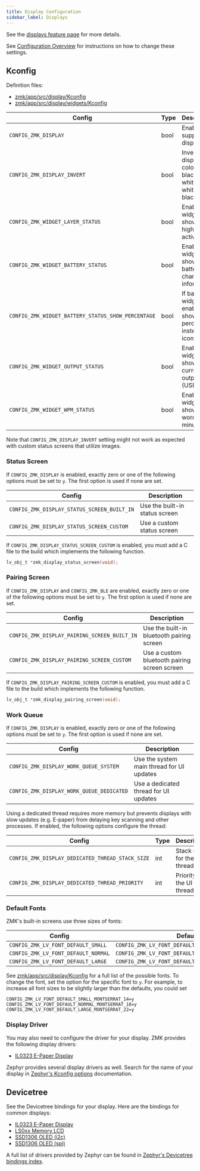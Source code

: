 ```yaml
---
title: Display Configuration
sidebar_label: Displays
---
```


See the [displays feature page](../features/displays.md) for more details.

See [Configuration Overview](index.md) for instructions on how to change these settings.

## Kconfig

Definition files:

- [zmk/app/src/display/Kconfig](https://github.com/zmkfirmware/zmk/blob/main/app/src/display/Kconfig)
- [zmk/app/src/display/widgets/Kconfig](https://github.com/zmkfirmware/zmk/blob/main/app/src/display/widgets/Kconfig)

| Config                                             | Type | Description                                                    | Default |
| -------------------------------------------------- | ---- | -------------------------------------------------------------- | ------- |
| `CONFIG_ZMK_DISPLAY`                               | bool | Enable support for displays                                    | n       |
| `CONFIG_ZMK_DISPLAY_INVERT`                        | bool | Invert display colors from black-on-white to white-on-black    | n       |
| `CONFIG_ZMK_WIDGET_LAYER_STATUS`                   | bool | Enable a widget to show the highest, active layer              | y       |
| `CONFIG_ZMK_WIDGET_BATTERY_STATUS`                 | bool | Enable a widget to show battery charge information             | y       |
| `CONFIG_ZMK_WIDGET_BATTERY_STATUS_SHOW_PERCENTAGE` | bool | If battery widget is enabled, show percentage instead of icons | n       |
| `CONFIG_ZMK_WIDGET_OUTPUT_STATUS`                  | bool | Enable a widget to show the current output (USB/BLE)           | y       |
| `CONFIG_ZMK_WIDGET_WPM_STATUS`                     | bool | Enable a widget to show words per minute                       | n       |

Note that `CONFIG_ZMK_DISPLAY_INVERT` setting might not work as expected with custom status screens that utilize images.

### Status Screen

If `CONFIG_ZMK_DISPLAY` is enabled, exactly zero or one of the following options must be set to `y`. The first option is used if none are set.

| Config                                      | Description                    |
| ------------------------------------------- | ------------------------------ |
| `CONFIG_ZMK_DISPLAY_STATUS_SCREEN_BUILT_IN` | Use the built-in status screen |
| `CONFIG_ZMK_DISPLAY_STATUS_SCREEN_CUSTOM`   | Use a custom status screen     |

If `CONFIG_ZMK_DISPLAY_STATUS_SCREEN_CUSTOM` is enabled, you must add a C file to the build which implements the following function.

```c
lv_obj_t *zmk_display_status_screen(void);
```

### Pairing Screen

If `CONFIG_ZMK_DISPLAY` and `CONFIG_ZMK_BLE` are enabled, exactly zero or one of the following options must be set to `y`. The first option is used if none are set.

| Config                                       | Description                                  |
| -------------------------------------------- | -------------------------------------------- |
| `CONFIG_ZMK_DISPLAY_PAIRING_SCREEN_BUILT_IN` | Use the built-in bluetooth pairing screen    |
| `CONFIG_ZMK_DISPLAY_PAIRING_SCREEN_CUSTOM`   | Use a custom bluetooth pairing screen screen |

If `CONFIG_ZMK_DISPLAY_PAIRING_SCREEN_CUSTOM` is enabled, you must add a C file to the build which implements the following function.

```c
lv_obj_t *zmk_display_pairing_screen(void);
```

### Work Queue

If `CONFIG_ZMK_DISPLAY` is enabled, exactly zero or one of the following options must be set to `y`. The first option is used if none are set.

| Config                                    | Description                               |
| ----------------------------------------- | ----------------------------------------- |
| `CONFIG_ZMK_DISPLAY_WORK_QUEUE_SYSTEM`    | Use the system main thread for UI updates |
| `CONFIG_ZMK_DISPLAY_WORK_QUEUE_DEDICATED` | Use a dedicated thread for UI updates     |

Using a dedicated thread requires more memory but prevents displays with slow updates (e.g. E-paper) from delaying key scanning and other processes. If enabled, the following options configure the thread:

| Config                                           | Type | Description                  | Default |
| ------------------------------------------------ | ---- | ---------------------------- | ------- |
| `CONFIG_ZMK_DISPLAY_DEDICATED_THREAD_STACK_SIZE` | int  | Stack size for the UI thread | 2048    |
| `CONFIG_ZMK_DISPLAY_DEDICATED_THREAD_PRIORITY`   | int  | Priority for the UI thread   | 5       |

### Default Fonts

ZMK's built-in screens use three sizes of fonts:

| Config                              | Default                                           |
| ----------------------------------- | ------------------------------------------------- |
| `CONFIG_ZMK_LV_FONT_DEFAULT_SMALL`  | `CONFIG_ZMK_LV_FONT_DEFAULT_SMALL_MONTSERRAT_12`  |
| `CONFIG_ZMK_LV_FONT_DEFAULT_NORMAL` | `CONFIG_ZMK_LV_FONT_DEFAULT_NORMAL_MONTSERRAT_16` |
| `CONFIG_ZMK_LV_FONT_DEFAULT_LARGE`  | `CONFIG_ZMK_LV_FONT_DEFAULT_LARGE_MONTSERRAT_20`  |

See [zmk/app/src/display/Kconfig](https://github.com/zmkfirmware/zmk/blob/main/app/src/display/Kconfig) for a full list of the possible fonts. To change the font, set the option for the specific font to `y`. For example, to increase all font sizes to be slightly larger than the defaults, you could set

```kconfig
CONFIG_ZMK_LV_FONT_DEFAULT_SMALL_MONTSERRAT_14=y
CONFIG_ZMK_LV_FONT_DEFAULT_NORMAL_MONTSERRAT_18=y
CONFIG_ZMK_LV_FONT_DEFAULT_LARGE_MONTSERRAT_22=y
```

### Display Driver

You may also need to configure the driver for your display. ZMK provides the following display drivers:

- [IL0323 E-Paper Display](https://github.com/zmkfirmware/zmk/blob/main/app/module/drivers/display/Kconfig.il0323)

Zephyr provides several display drivers as well. Search for the name of your display in [Zephyr's Kconfig options](https://docs.zephyrproject.org/latest/kconfig.html) documentation.

## Devicetree

See the Devicetree bindings for your display. Here are the bindings for common displays:

- [IL0323 E-Paper Display](https://github.com/zmkfirmware/zmk/blob/main/app/module/dts/bindings/display/gooddisplay%2Cil0323.yaml)
- [LS0xx Memory LCD](https://docs.zephyrproject.org/latest/build/dts/api/bindings/display/sharp%2Cls0xx.html)
- [SSD1306 OLED (i2c)](https://docs.zephyrproject.org/latest/build/dts/api/bindings/display/solomon,ssd1306fb-i2c.html)
- [SSD1306 OLED (spi)](https://docs.zephyrproject.org/latest/build/dts/api/bindings/display/solomon,ssd1306fb-spi.html)

A full list of drivers provided by Zephyr can be found in [Zephyr's Devicetree bindings index](https://docs.zephyrproject.org/latest/build/dts/api/bindings.html).
